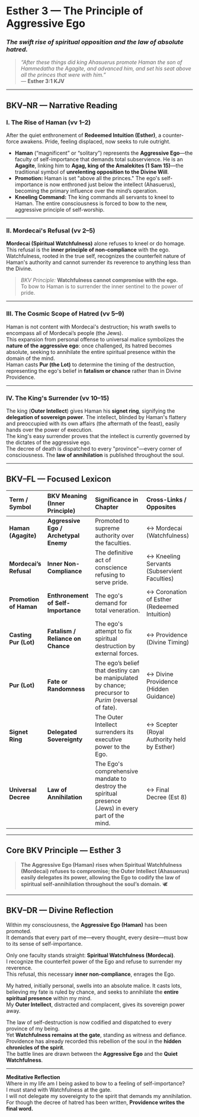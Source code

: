# Esther 3 — The Principle of Aggressive Ego  
### *The swift rise of spiritual opposition and the law of absolute hatred.*

> _“After these things did king Ahasuerus promote Haman the son of Hammedatha the Agagite, and advanced him, and set his seat above all the princes that were with him.”_  
> — **Esther 3:1 KJV**

---

## **BKV–NR — Narrative Reading**

### **I. The Rise of Haman (vv 1–2)**
After the quiet enthronement of **Redeemed Intuition (Esther)**, a counter-force awakens. Pride, feeling displaced, now seeks to rule outright.

* **Haman** (“magnificent” or “solitary”) represents the **Aggressive Ego**—the faculty of self-importance that demands total subservience. He is an **Agagite**, linking him to **Agag, king of the Amalekites (1 Sam 15)**—the traditional symbol of **unrelenting opposition to the Divine Will**.  
* **Promotion:** Haman is set "above all the princes." The ego's self-importance is now enthroned just below the intellect (Ahasuerus), becoming the primary influence over the mind’s operation.  
* **Kneeling Command:** The king commands all servants to kneel to Haman. The entire consciousness is forced to bow to the new, aggressive principle of self-worship.

---

### **II. Mordecai's Refusal (vv 2–5)**
**Mordecai (Spiritual Watchfulness)** alone refuses to kneel or do homage.  
This refusal is the **inner principle of non-compliance** with the ego. Watchfulness, rooted in the true self, recognizes the counterfeit nature of Haman's authority and cannot surrender its reverence to anything less than the Divine.

> *BKV Principle:* **Watchfulness cannot compromise with the ego.**  
> To bow to Haman is to surrender the inner sentinel to the power of pride.

---

### **III. The Cosmic Scope of Hatred (vv 5–9)**
Haman is not content with Mordecai's destruction; his wrath swells to encompass all of Mordecai’s people (the Jews).  
This expansion from personal offense to universal malice symbolizes the **nature of the aggressive ego**: once challenged, its hatred becomes absolute, seeking to annihilate the entire spiritual presence within the domain of the mind.  
Haman casts **Pur (the Lot)** to determine the timing of the destruction, representing the ego's belief in **fatalism or chance** rather than in Divine Providence.

---

### **IV. The King's Surrender (vv 10–15)**
The king (**Outer Intellect**) gives Haman his **signet ring**, signifying the **delegation of sovereign power**. The intellect, blinded by Haman's flattery and preoccupied with its own affairs (the aftermath of the feast), easily hands over the power of execution.  
The king's easy surrender proves that the intellect is currently governed by the dictates of the aggressive ego.  
The decree of death is dispatched to every "province"—every corner of consciousness. The **law of annihilation** is published throughout the soul.

---

## **BKV–FL — Focused Lexicon**

| Term / Symbol | BKV Meaning (Inner Principle) | Significance in Chapter | Cross-Links / Opposites |
| :--- | :--- | :--- | :--- |
| **Haman (Agagite)** | **Aggressive Ego / Archetypal Enemy** | Promoted to supreme authority over the faculties. | ↔ Mordecai (Watchfulness) |
| **Mordecai’s Refusal** | **Inner Non-Compliance** | The definitive act of conscience refusing to serve pride. | ↔ Kneeling Servants (Subservient Faculties) |
| **Promotion of Haman** | **Enthronement of Self-Importance** | The ego's demand for total veneration. | ↔ Coronation of Esther (Redeemed Intuition) |
| **Casting Pur (Lot)** | **Fatalism / Reliance on Chance** | The ego's attempt to fix spiritual destruction by external forces. | ↔ Providence (Divine Timing) |
| **Pur (Lot)** | **Fate or Randomness** | The ego’s belief that destiny can be manipulated by chance; precursor to *Purim* (reversal of fate). | ↔ Divine Providence (Hidden Guidance) |
| **Signet Ring** | **Delegated Sovereignty** | The Outer Intellect surrenders its executive power to the Ego. | ↔ Scepter (Royal Authority held by Esther) |
| **Universal Decree** | **Law of Annihilation** | The Ego's comprehensive mandate to destroy the spiritual presence (Jews) in every part of the mind. | ↔ Final Decree (Est 8) |

---

## **Core BKV Principle — Esther 3**

> **The Aggressive Ego (Haman) rises when Spiritual Watchfulness (Mordecai) refuses to compromise; the Outer Intellect (Ahasuerus) easily delegates its power, allowing the Ego to codify the law of spiritual self-annihilation throughout the soul’s domain.** 🕊️

---

## **BKV–DR — Divine Reflection**

Within my consciousness, the **Aggressive Ego (Haman)** has been promoted.  
It demands that every part of me—every thought, every desire—must bow to its sense of self-importance.

Only one faculty stands straight: **Spiritual Watchfulness (Mordecai)**.  
I recognize the counterfeit power of the Ego and refuse to surrender my reverence.  
This refusal, this necessary **inner non-compliance**, enrages the Ego.

My hatred, initially personal, swells into an absolute malice. It casts lots, believing my fate is ruled by chance, and seeks to annihilate the **entire spiritual presence** within my mind.  
My **Outer Intellect**, distracted and complacent, gives its sovereign power away.

The law of self-destruction is now codified and dispatched to every province of my being.  
Yet **Watchfulness remains at the gate**, standing as witness and defiance.  
Providence has already recorded this rebellion of the soul in the **hidden chronicles of the spirit**.  
The battle lines are drawn between the **Aggressive Ego** and the **Quiet Watchfulness**.

---

**Meditative Reflection**  
Where in my life am I being asked to bow to a feeling of self-importance?  
I must stand with Watchfulness at the gate.  
I will not delegate my sovereignty to the spirit that demands my annihilation.  
For though the decree of hatred has been written, **Providence writes the final word.**






